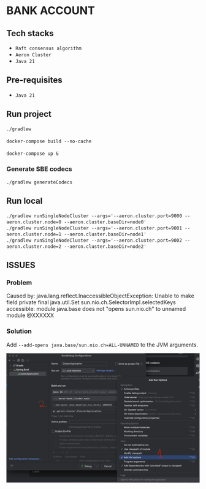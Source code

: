 # BANK ACCOUNT

## Tech stacks
- `Raft consensus algorithm`
- `Aeron Cluster`
- `Java 21`

## Pre-requisites
- `Java 21`

## Run project
```shell
./gradlew

docker-compose build --no-cache

docker-compose up &
```

### Generate SBE codecs
```shell
./gradlew generateCodecs
```

## Run local
```shell
./gradlew runSingleNodeCluster --args='--aeron.cluster.port=9000 --aeron.cluster.node=0 --aeron.cluster.baseDir=node0'
./gradlew runSingleNodeCluster --args='--aeron.cluster.port=9001 --aeron.cluster.node=1 --aeron.cluster.baseDir=node1'
./gradlew runSingleNodeCluster --args='--aeron.cluster.port=9002 --aeron.cluster.node=2 --aeron.cluster.baseDir=node2'
```

## ISSUES

### Problem
Caused by: java.lang.reflect.InaccessibleObjectException: Unable to make field private final java.util.Set sun.nio.ch.SelectorImpl.selectedKeys accessible: module java.base does not "opens sun.nio.ch" to unnamed module @XXXXXX

### Solution
Add ``--add-opens java.base/sun.nio.ch=ALL-UNNAMED`` to the JVM arguments.

![img.png](docs/fix_issue_InaccessibleObjectException.png)
